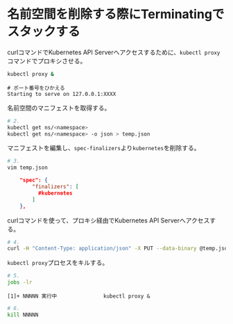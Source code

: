 # 名前空間を削除する際にTerminatingでスタックする
curlコマンドでKubernetes API Serverへアクセスするために、`kubectl proxy`コマンドでプロキシさせる。
```sh
kubectl proxy &
```
```
# ポート番号をひかえる
Starting to serve on 127.0.0.1:XXXX
```
名前空間のマニフェストを取得する。
```sh
# 2.
kubectl get ns/<namespace>
kubectl get ns/<namespace> -o json > temp.json
```
マニフェストを編集し、`spec-finalizers`より`kubernetes`を削除する。
```sh
# 3.
vim temp.json
```
```json
    "spec": {
        "finalizers": [
          #kubernetes
        ]
    },
```
curlコマンドを使って、プロキシ経由でKubernetes API Serverへアクセスする。
```sh
# 4.
curl -H "Content-Type: application/json" -X PUT --data-binary @temp.json http://127.0.0.1:XXXX/api/v1/namespaces/<namespace>/finalize
```
`kubectl proxy`プロセスをキルする。
```sh
# 5.
jobs -lr
```
```
[1]+ NNNNN 実行中               kubectl proxy &
```

```sh
# 6.
kill NNNNN
```
